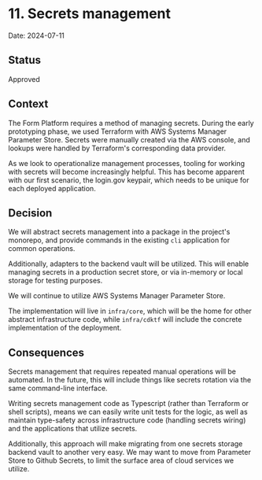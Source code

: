 # 11. Secrets management

Date: 2024-07-11

## Status

Approved

## Context

The Form Platform requires a method of managing secrets. During the early prototyping phase, we used Terraform with AWS Systems Manager Parameter Store. Secrets were manually created via the AWS console, and lookups were handled by Terraform's corresponding data provider.

As we look to operationalize management processes, tooling for working with secrets will become increasingly helpful. This has become apparent with our first scenario, the login.gov keypair, which needs to be unique for each deployed application.

## Decision

We will abstract secrets management into a package in the project's monorepo, and provide commands in the existing `cli` application for common operations.

Additionally, adapters to the backend vault will be utilized. This will enable managing secrets in a production secret store, or via in-memory or local storage for testing purposes.

We will continue to utilize AWS Systems Manager Parameter Store.

The implementation will live in `infra/core`, which will be the home for other abstract infrastructure code, while `infra/cdktf` will include the concrete implementation of the deployment.

## Consequences

Secrets management that requires repeated manual operations will be automated. In the future, this will include things like secrets rotation via the same command-line interface.

Writing secrets management code as Typescript (rather than Terraform or shell scripts), means we can easily write unit tests for the logic, as well as maintain type-safety across infrastructure code (handling secrets wiring) and the applications that utilize secrets.

Additionally, this approach will make migrating from one secrets storage backend vault to another very easy. We may want to move from Parameter Store to Github Secrets, to limit the surface area of cloud services we utilize.
